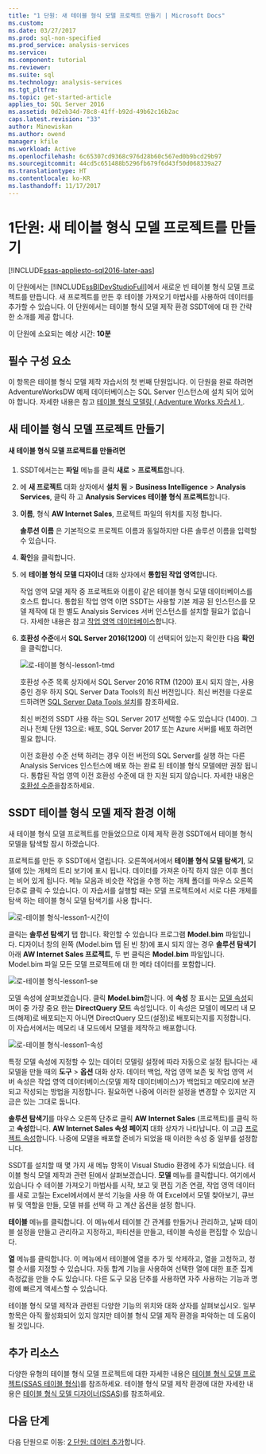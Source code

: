```yaml
---
title: "1 단원: 새 테이블 형식 모델 프로젝트 만들기 | Microsoft Docs"
ms.custom: 
ms.date: 03/27/2017
ms.prod: sql-non-specified
ms.prod_service: analysis-services
ms.service: 
ms.component: tutorial
ms.reviewer: 
ms.suite: sql
ms.technology: analysis-services
ms.tgt_pltfrm: 
ms.topic: get-started-article
applies_to: SQL Server 2016
ms.assetid: 0d2eb34d-78c8-41ff-b92d-49b62c16b2ac
caps.latest.revision: "33"
author: Minewiskan
ms.author: owend
manager: kfile
ms.workload: Active
ms.openlocfilehash: 6c65307cd9368c976d28b60c567ed0b9bcd29b97
ms.sourcegitcommit: 44cd5c651488b5296fb679f6d43f50d068339a27
ms.translationtype: HT
ms.contentlocale: ko-KR
ms.lasthandoff: 11/17/2017
---
```

# <a name="lesson-1-create-a-new-tabular-model-project"></a>1단원: 새 테이블 형식 모델 프로젝트를 만들기
[!INCLUDE[ssas-appliesto-sql2016-later-aas](../includes/ssas-appliesto-sql2016-later-aas.md)]

이 단원에서는 [!INCLUDE[ssBIDevStudioFull](../includes/ssbidevstudiofull-md.md)]에서 새로운 빈 테이블 형식 모델 프로젝트를 만듭니다. 새 프로젝트를 만든 후 테이블 가져오기 마법사를 사용하여 데이터를 추가할 수 있습니다. 이 단원에서는 테이블 형식 모델 제작 환경 SSDT에에 대 한 간략 한 소개를 제공 합니다.  
  
이 단원에 소요되는 예상 시간: **10분**  
  
## <a name="prerequisites"></a>필수 구성 요소  
이 항목은 테이블 형식 모델 제작 자습서의 첫 번째 단원입니다. 이 단원을 완료 하려면 AdventureWorksDW 예제 데이터베이스는 SQL Server 인스턴스에 설치 되어 있어야 합니다. 자세한 내용은 참고 [테이블 형식 모델링 &#40; Adventure Works 자습서 &#41; ](../analysis-services/tabular-modeling-adventure-works-tutorial.md).  
  
## <a name="create-a-new-tabular-model-project"></a>새 테이블 형식 모델 프로젝트 만들기  
  
#### <a name="to-create-a-new-tabular-model-project"></a>새 테이블 형식 모델 프로젝트를 만들려면  
  
1.  SSDT에서는는 **파일** 메뉴를 클릭 **새로** > **프로젝트**합니다.  
  
2.  에 **새 프로젝트** 대화 상자에서 **설치 됨** > **Business Intelligence** > **Analysis Services**, 클릭 하 고 **Analysis Services 테이블 형식 프로젝트**합니다.  
  
3.  **이름**, 형식 **AW Internet Sales**, 프로젝트 파일의 위치를 지정 합니다.  
  
    **솔루션 이름** 은 기본적으로 프로젝트 이름과 동일하지만 다른 솔루션 이름을 입력할 수 있습니다.  
  
4.  **확인**을 클릭합니다.  
  
5.  에 **테이블 형식 모델 디자이너** 대화 상자에서 **통합된 작업 영역**합니다.  
  
    작업 영역 모델 제작 중 프로젝트와 이름이 같은 테이블 형식 모델 데이터베이스를 호스트 합니다. 통합된 작업 영역 이면 SSDT는 사용할 기본 제공 된 인스턴스를 모델 제작에 대 한 별도 Analysis Services 서버 인스턴스를 설치할 필요가 없습니다. 자세한 내용은 참고 [작업 영역 데이터베이스](../analysis-services/tabular-models/workspace-database-ssas-tabular.md)합니다.
      
6.  **호환성 수준**에서 **SQL Server 2016(1200)** 이 선택되어 있는지 확인한 다음 **확인**을 클릭합니다.   
 
    ![로-테이블 형식-lesson1-tmd](../analysis-services/media/as-tabular-lesson1-tmd.png)
      
    호환성 수준 목록 상자에서 SQL Server 2016 RTM (1200) 표시 되지 않는, 사용 중인 경우 하지 SQL Server Data Tools의 최신 버전입니다. 최신 버전을 다운로드하려면 [SQL Server Data Tools 설치](https://docs.microsoft.com/sql/ssdt/download-sql-server-data-tools-ssdt)를 참조하세요.  

    최신 버전의 SSDT 사용 하는 SQL Server 2017 선택할 수도 있습니다 (1400). 그러나 전체 단원 13으로: 배포, SQL Server 2017 또는 Azure 서버를 배포 하려면 필요 합니다.
      
    이전 호환성 수준 선택 하려는 경우 이전 버전의 SQL Server를 실행 하는 다른 Analysis Services 인스턴스에 배포 하는 완료 된 테이블 형식 모델에만 권장 됩니다. 통합된 작업 영역 이전 호환성 수준에 대 한 지원 되지 않습니다. 자세한 내용은 [호환성 수준](../analysis-services/tabular-models/compatibility-level-for-tabular-models-in-analysis-services.md)을참조하세요.   
  
## <a name="understanding-the-ssdt-tabular-model-authoring-environment"></a>SSDT 테이블 형식 모델 제작 환경 이해  
새 테이블 형식 모델 프로젝트를 만들었으므로 이제 제작 환경 SSDT에서 테이블 형식 모델을 탐색할 잠시 하겠습니다.  
  
프로젝트를 만든 후 SSDT에서 열립니다. 오른쪽에서에서 **테이블 형식 모델 탐색기**, 모델에 있는 개체의 트리 보기에 표시 됩니다. 데이터를 가져온 아직 하지 않은 이후 폴더는 비어 있게 됩니다. 메뉴 모음과 비슷한 작업을 수행 하는 개체 폴더를 마우스 오른쪽 단추로 클릭 수 있습니다. 이 자습서를 실행할 때는 모델 프로젝트에서 서로 다른 개체를 탐색 하는 테이블 형식 모델 탐색기를 사용 합니다.

![로-테이블 형식-lesson1-시간이](../analysis-services/media/as-tabular-lesson1-tme.png)

클릭는 **솔루션 탐색기** 탭 합니다. 확인할 수 있습니다 프로그램 **Model.bim** 파일입니다. 디자이너 창의 왼쪽 (Model.bim 탭 된 빈 창)에 표시 되지 않는 경우 **솔루션 탐색기**아래 **AW Internet Sales 프로젝트**, 두 번 클릭은 **Model.bim** 파일입니다. Model.bim 파일 모든 모델 프로젝트에 대 한 메타 데이터를 포함합니다. 

![로-테이블 형식-lesson1-se](../analysis-services/media/as-tabular-lesson1-se.png)
  
모델 속성에 살펴보겠습니다. 클릭 **Model.bim**합니다. 에 **속성** 창 표시는 [모델 속성](../analysis-services/tabular-models/model-properties-ssas-tabular.md)되며이 중 가장 중요 한는 **DirectQuery 모드** 속성입니다. 이 속성은 모델이 메모리 내 모드(해제)로 배포되는지 아니면 DirectQuery 모드(설정)로 배포되는지를 지정합니다. 이 자습서에서는 메모리 내 모드에서 모델을 제작하고 배포합니다.

![로-테이블 형식-lesson1-속성](../analysis-services/media/as-tabular-lesson1-properties.png)
  
특정 모델 속성에 지정할 수 있는 데이터 모델링 설정에 따라 자동으로 설정 됩니다는 새 모델을 만들 때의 **도구** > **옵션** 대화 상자. 데이터 백업, 작업 영역 보존 및 작업 영역 서버 속성은 작업 영역 데이터베이스(모델 제작 데이터베이스)가 백업되고 메모리에 보관되고 작성되는 방법을 지정합니다. 필요하면 나중에 이러한 설정을 변경할 수 있지만 지금은 있는 그대로 둡니다.  

**솔루션 탐색기**를 마우스 오른쪽 단추로 클릭 **AW Internet Sales** (프로젝트)를 클릭 하 고 **속성**합니다. **AW Internet Sales 속성 페이지** 대화 상자가 나타납니다. 이 고급 [프로젝트 속성](../analysis-services/tabular-models/project-properties-ssas-tabular.md)합니다. 나중에 모델을 배포할 준비가 되었을 때 이러한 속성 중 일부를 설정합니다.  
  
SSDT를 설치할 때 몇 가지 새 메뉴 항목이 Visual Studio 환경에 추가 되었습니다. 테이블 형식 모델 제작과 관련 된에서 살펴보겠습니다. **모델** 메뉴를 클릭합니다. 여기에서 있습니다 수 테이블 가져오기 마법사를 시작, 보고 및 편집 기존 연결, 작업 영역 데이터를 새로 고칠는 Excel에서에서 분석 기능을 사용 하 여 Excel에서 모델 찾아보기, 큐브 뷰 및 역할을 만들, 모델 뷰를 선택 하 고 계산 옵션을 설정 합니다.  
  
**테이블** 메뉴를 클릭합니다. 이 메뉴에서 테이블 간 관계를 만들거나 관리하고, 날짜 테이블 설정을 만들고 관리하고 지정하고, 파티션을 만들고, 테이블 속성을 편집할 수 있습니다.  
  
**열** 메뉴를 클릭합니다. 이 메뉴에서 테이블에 열을 추가 및 삭제하고, 열을 고정하고, 정렬 순서를 지정할 수 있습니다. 자동 합계 기능을 사용하여 선택한 열에 대한 표준 집계 측정값을 만들 수도 있습니다. 다른 도구 모음 단추를 사용하면 자주 사용하는 기능과 명령에 빠르게 액세스할 수 있습니다.  
  
테이블 형식 모델 제작과 관련된 다양한 기능의 위치와 대화 상자를 살펴보십시오. 일부 항목은 아직 활성화되어 있지 않지만 테이블 형식 모델 제작 환경을 파악하는 데 도움이 될 것입니다.  


## <a name="additional-resources"></a>추가 리소스
다양한 유형의 테이블 형식 모델 프로젝트에 대한 자세한 내용은 [테이블 형식 모델 프로젝트&#40;SSAS 테이블 형식&#41;](../analysis-services/tabular-models/tabular-model-projects-ssas-tabular.md)를 참조하세요. 테이블 형식 모델 제작 환경에 대한 자세한 내용은 [테이블 형식 모델 디자이너&#40;SSAS&#41;](../analysis-services/tabular-models/tabular-model-designer-ssas.md)를 참조하세요.  
  

## <a name="whats-next"></a>다음 단계
다음 단원으로 이동: [2 단원: 데이터 추가](../analysis-services/lesson-2-add-data.md)합니다.

  
  
  
